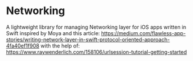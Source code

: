 # Networking

A lightweight library for managing Networking layer for iOS apps written in Swift inspired by Moya and this article: https://medium.com/flawless-app-stories/writing-network-layer-in-swift-protocol-oriented-approach-4fa40ef1f908 with the help of: https://www.raywenderlich.com/158106/urlsession-tutorial-getting-started

